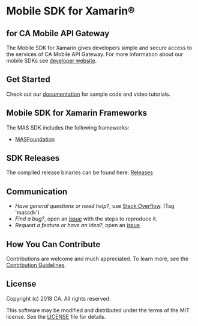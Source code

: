 # Mobile SDK for Xamarin®
## for CA Mobile API Gateway

The Mobile SDK for Xamarin gives developers simple and secure access to the services of CA Mobile API Gateway. For more information about our mobile SDKs see [developer website][mas.ca.com].

## Get Started
Check out our [documentation](https://www.ca.com/us/developers/mas/docs.html) for sample code and video tutorials.

## Mobile SDK for Xamarin Frameworks
The MAS SDK includes the following frameworks:

- [MASFoundation][MASFoundation]

## SDK Releases
The compiled release binaries can be found here: [Releases][Releases]

## Communication
- *Have general questions or need help?*, use [Stack Overflow][StackOverflow]. (Tag 'massdk')
- *Find a bug?*, open an [issue][issues] with the steps to reproduce it.
- *Request a feature or have an idea?*, open an [issue][issues].

## How You Can Contribute
Contributions are welcome and much appreciated. To learn more, see the [Contribution Guidelines][contributing].

## License
Copyright (c) 2018 CA. All rights reserved.

This software may be modified and distributed under the terms
of the MIT license. See the [LICENSE][license-link] file for details.


 [mas.ca.com]: http://mas.ca.com/
 [get-started]: http://mas.ca.com/get-started
 [docs]: http://mas.ca.com/docs/
 [blog]: http://mas.ca.com/blog/
 [issues]: https://github.com/CAAPIM/Xamarin-MAS-SDK/issues
 [StackOverflow]: http://stackoverflow.com/questions/tagged/massdk
 [MASFoundation]: https://github.com/CAAPIM/Xamarin-MAS-Foundation
 [Releases]: https://github.com/CAAPIM/Releases
 [contributing]: /CONTRIBUTING.md
 [license-link]: /LICENSE.md
